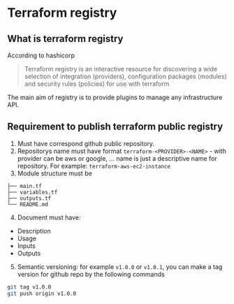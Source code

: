 # Terraform registry

## What is terraform registry

According to hashicorp

> Terraform registry is an interactive resource for discovering a wide selection of integration (providers), configuration packages (modules) and security rules (policies) for use with terraform

The main aim of registry is to provide plugins to manage any infrastructure API.

## Requirement to publish terraform public registry

1. Must have correspond github public repository.
2. Repositorys name must have format `terraform-<PROVIDER>-<NAME>` - with provider can be aws or google, ... name is just a descriptive name for repository. For example: `terraform-aws-ec2-instance`
3. Module structure must be

```text
├── main.tf
├── variables.tf
├── outputs.tf
└── README.md
```

4. Document must have:

- Description
- Usage
- Inputs
- Outputs

5. Semantic versioning: for example `v1.0.0` or `v1.0.1`, you can make a tag version for github repo by the following commands

```sh
git tag v1.0.0
git push origin v1.0.0
```
